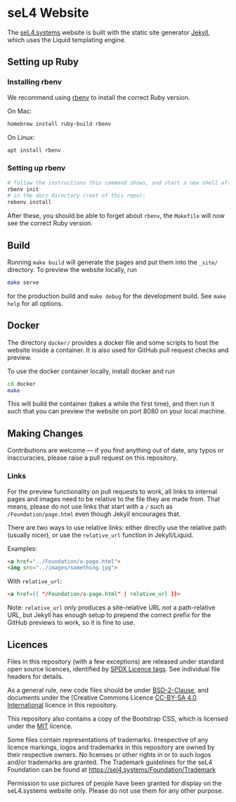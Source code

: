 <!--
    Copyright 2020 seL4 Project a Series of LF Projects, LLC.
    SPDX-License-Identifier: CC-BY-SA-4.0
-->

# seL4 Website

The [seL4.systems](https://sel4.systems) website is built with the
static site generator [Jekyll](https://jekyllrb.com), which uses
the Liquid templating engine.

## Setting up Ruby

### Installing rbenv

We recommend using [rbenv](https://github.com/rbenv/rbenv) to install the
correct Ruby version.

On Mac:

```sh
homebrew install ruby-build rbenv
```

On Linux:

```sh
apt install rbenv
```

### Setting up rbenv

```sh
# follow the instructions this command shows, and start a new shell afterwards
rbenv init
# in the docs directory (root of this repo):
rebenv install
```

After these, you should be able to forget about `rbenv`, the `Makefile` will now
see the correct Ruby version.

## Build

Running `make build` will generate the pages and put them into the
`_site/` directory. To preview the website locally, run

```sh
make serve
```

for the production build and `make debug` for the development build. See `make
help` for all options.

## Docker

The directory `docker/` provides a docker file and some scripts to host
the website inside a container. It is also used for GitHub pull request
checks and preview.

To use the docker container locally, install docker and run

```sh
cd docker
make
```

This will build the container (takes a while the first time), and then
run it such that you can preview the website on port 8080 on your local
machine.

## Making Changes

Contributions are welcome &mdash; if you find anything out of date, any typos or
inaccuracies, please raise a pull request on this repository.

### Links

For the preview functionality on pull requests to work, all links to internal
pages and images need to be relative to the file they are made from. That
means, please do not use links that start with a `/` such as
`/Foundation/page.html` even though Jekyll encourages that.

There are two ways to use relative links: either directly use the relative path
(usually nicer), or use the `relative_url` function in Jekyll/Liquid.

Examples:

```html
<a href="../Foundation/a-page.html">
<img src="../images/something.jpg">
```

With `relative_url`:

```html
<a href={{ "/Foundation/a-page.html" | relative_url }}>
```

Note: `relative_url` only produces a site-relative URL not a path-relative URL,
but Jekyll has enough setup to prepend the correct prefix for the GitHub
previews to work, so it is fine to use.

## Licences

Files in this repository (with a few exceptions) are released under standard
open source licences, identified by [SPDX Licence tags](https://spdx.org).  See
individual file headers for details.

As a general rule, new code files should be under
[BSD-2-Clause](LICENSES/BSD-2-Clause.txt), and documents under the [Creative
Commons Licence [CC-BY-SA 4.0 International](LICENSES/CC-BY-SA-4.0.txt) licence
in this repository.

This repository also contains a copy of the Bootstrap CSS, which is licensed
under the [MIT](LICENSES/MIT.txt) licence.

Some files contain representations of trademarks.  Irrespective of any
licence markings, logos and trademarks in this repository are owned by
their respective owners. No licenses or other rights in or to such
logos and/or trademarks are granted. The Trademark guidelines for the
seL4 Foundation can be found at <https://sel4.systems/Foundation/Trademark>

Permission to use pictures of people have been granted for display on
the seL4.systems website only.  Please do not use them for any other
purpose.
